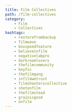 ```yaml
---
title: Film Collectives
path: /film-collectives
category: 
    - Film
    - Collectives
hashtags:
    - restorefrombackup
    - filmwave
    - boxspeedfeature
    - believeinfilm
    - negativelabpro
    - darkroomlosers
    - thefilmcommunity
    - heyfsc
    - thefilmgang
    - infilmwetrust
    - filmshooterscollective
    - shotonfilm
    - thefilmstead
    - grainisgood
    - onfilm
---
```

